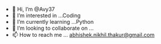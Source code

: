 - 👋 Hi, I’m @Avy37
- 👀 I’m interested in ...Coding
- 🌱 I’m currently learning ...Python
- 💞️ I’m looking to collaborate on ...
- 📫 How to reach me ... abhishek.nikhil.thakur@gmail.com

<!---
Avy37/Avy37 is a ✨ special ✨ repository because its `README.md` (this file) appears on your GitHub profile.
You can click the Preview link to take a look at your changes.
--->
